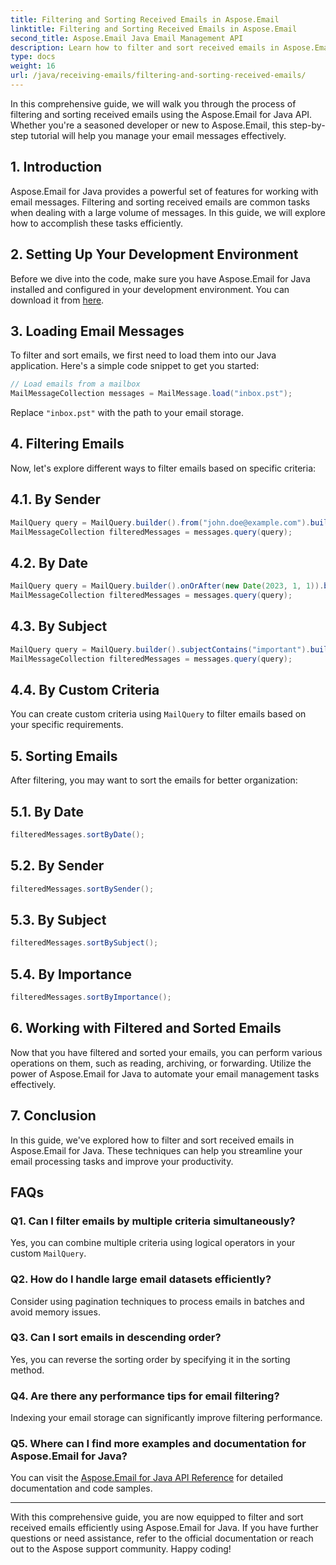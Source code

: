 ```yaml
---
title: Filtering and Sorting Received Emails in Aspose.Email
linktitle: Filtering and Sorting Received Emails in Aspose.Email
second_title: Aspose.Email Java Email Management API
description: Learn how to filter and sort received emails in Aspose.Email for Java. Step-by-step guide with source code and FAQs included.
type: docs
weight: 16
url: /java/receiving-emails/filtering-and-sorting-received-emails/
---
```


In this comprehensive guide, we will walk you through the process of filtering and sorting received emails using the Aspose.Email for Java API. Whether you're a seasoned developer or new to Aspose.Email, this step-by-step tutorial will help you manage your email messages effectively.

## 1. Introduction

Aspose.Email for Java provides a powerful set of features for working with email messages. Filtering and sorting received emails are common tasks when dealing with a large volume of messages. In this guide, we will explore how to accomplish these tasks efficiently.

## 2. Setting Up Your Development Environment

Before we dive into the code, make sure you have Aspose.Email for Java installed and configured in your development environment. You can download it from [here](https://releases.aspose.com/email/java/).

## 3. Loading Email Messages

To filter and sort emails, we first need to load them into our Java application. Here's a simple code snippet to get you started:

```java
// Load emails from a mailbox
MailMessageCollection messages = MailMessage.load("inbox.pst");
```

Replace `"inbox.pst"` with the path to your email storage.

## 4. Filtering Emails

Now, let's explore different ways to filter emails based on specific criteria:

## 4.1. By Sender

```java
MailQuery query = MailQuery.builder().from("john.doe@example.com").build();
MailMessageCollection filteredMessages = messages.query(query);
```

## 4.2. By Date

```java
MailQuery query = MailQuery.builder().onOrAfter(new Date(2023, 1, 1)).build();
MailMessageCollection filteredMessages = messages.query(query);
```

## 4.3. By Subject

```java
MailQuery query = MailQuery.builder().subjectContains("important").build();
MailMessageCollection filteredMessages = messages.query(query);
```

## 4.4. By Custom Criteria

You can create custom criteria using `MailQuery` to filter emails based on your specific requirements.

## 5. Sorting Emails

After filtering, you may want to sort the emails for better organization:

## 5.1. By Date

```java
filteredMessages.sortByDate();
```

## 5.2. By Sender

```java
filteredMessages.sortBySender();
```

## 5.3. By Subject

```java
filteredMessages.sortBySubject();
```

## 5.4. By Importance

```java
filteredMessages.sortByImportance();
```

## 6. Working with Filtered and Sorted Emails

Now that you have filtered and sorted your emails, you can perform various operations on them, such as reading, archiving, or forwarding. Utilize the power of Aspose.Email for Java to automate your email management tasks effectively.

## 7. Conclusion

In this guide, we've explored how to filter and sort received emails in Aspose.Email for Java. These techniques can help you streamline your email processing tasks and improve your productivity.

## FAQs

### Q1. Can I filter emails by multiple criteria simultaneously?
Yes, you can combine multiple criteria using logical operators in your custom `MailQuery`.

### Q2. How do I handle large email datasets efficiently?
Consider using pagination techniques to process emails in batches and avoid memory issues.

### Q3. Can I sort emails in descending order?
Yes, you can reverse the sorting order by specifying it in the sorting method.

### Q4. Are there any performance tips for email filtering?
Indexing your email storage can significantly improve filtering performance.

### Q5. Where can I find more examples and documentation for Aspose.Email for Java?
You can visit the [Aspose.Email for Java API Reference](https://reference.aspose.com/email/java/) for detailed documentation and code samples.

---

With this comprehensive guide, you are now equipped to filter and sort received emails efficiently using Aspose.Email for Java. If you have further questions or need assistance, refer to the official documentation or reach out to the Aspose support community. Happy coding!
